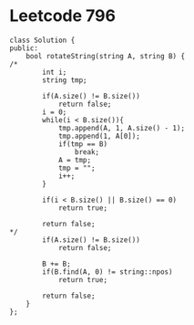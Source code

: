 # Leetcode 796
    class Solution {
    public:
        bool rotateString(string A, string B) {
    /*
            int i;
            string tmp;

            if(A.size() != B.size())
                return false;
            i = 0;
            while(i < B.size()){
                tmp.append(A, 1, A.size() - 1);
                tmp.append(1, A[0]);
                if(tmp == B)
                    break;
                A = tmp;
                tmp = "";
                i++;
            }

            if(i < B.size() || B.size() == 0)
                return true;

            return false;
    */
            if(A.size() != B.size())
                return false;

            B += B;
            if(B.find(A, 0) != string::npos)
                return true;

            return false;
        }
    };
